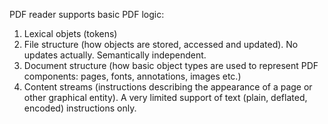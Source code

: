 PDF reader supports basic PDF logic:

1. Lexical objets (tokens)
2. File structure (how objects are stored, accessed and updated). No updates actually. Semantically independent.
3. Document structure
    (how basic object types are used to represent PDF components: pages, fonts, annotations, images etc.)
4. Content streams (instructions describing the appearance of a page or other graphical entity).
    A very limited support of text (plain, deflated, encoded) instructions only.